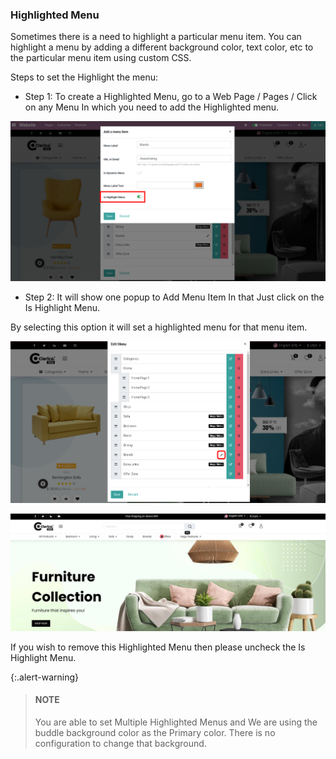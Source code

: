 
### Highlighted Menu



Sometimes there is a need to highlight a particular menu item. You can highlight a menu by adding a different background color, text color, etc to the particular menu item using custom CSS.


Steps to set the Highlight the menu:


* Step 1: To create a Highlighted Menu, go to a Web Page / Pages / Click on any Menu In which you need to add the Highlighted menu.


![](./images/52-1.png)


* Step 2: It will show one popup to Add Menu Item In that Just click on the Is Highlight Menu.   

 By selecting this option it will set a highlighted menu for that menu item.


![](./images/52-2.png)


![](./images/hm1.jpg)

If you wish to remove this Highlighted Menu then please uncheck the Is Highlight Menu.



{:.alert-warning} 
> 
> #### NOTE
> 
> You are able to set Multiple Highlighted Menus and We are using the buddle background color as the Primary color. There is no configuration to change that background.
> 
> 
> 



